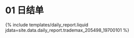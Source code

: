 # 01 日结单

{% include  templates/daily_report.liquid jdata=site.data.daily_report.trademax_205498_19700101 %}
